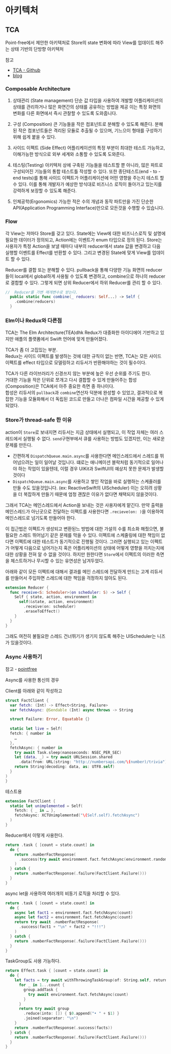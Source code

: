 # 아키텍처

## TCA
Point-free에서 제안한 아키텍처로 Store의 state 변화에 따라 View를 업데이트 해주는 상태 기반의 단방향 아키텍처

참고  
- [TCA - Github](https://github.com/pointfreeco/swift-composable-architecture)  
- [blog](https://0urtrees.tistory.com/326)

### Composable Architecture
1) 상태관리  (State management)
단순 값 타입을 사용하여 개발할 어플리케이션의 상태를 관리하거나 많은 화면간의 상태를 공유하는 방법을 제공
이는 특정 화면의 변화를 다른 화면에서 즉시 관찰할 수 있도록 도와줍니다.

2) 구성 (Composition)
큰 기능들을 작은 컴포넌트로 분해할 수 있도록 해준다.
분해된 작은 컴포넌트들은 격리된 모듈로 추출될 수 있으며, 기느으이 형태를 구성하기 위해 쉽게 붙을 수 있다.

3) 사이드 이펙트 (Side Effect)
어플리케이션의 특정 부분이 최대한 테스트 가능하고, 이해가능한 방식으로 외부 세계와 소통할 수 있도록 도와준다.

4) 테스팅(Testing)
아키텍처 상에 구축된 기능들을 테스트할 뿐 아니라, 많은 파트로 구성되어진 기능들의 통합 테스트틀 작성할 수 있다. 또한 종단테스트(end - to - end tests)를 통해 사이드 이펙트가 어플리케이션에 어떤 영향을 주는지 테스트 할 수 있다. 이를 통해 개발자가 예상한 방식대로 비즈니스 로직이 돌아가고 있는지를 강력하게 보장할 수 있도록 해준다.

5) 인체공학(Ergonomics)
가능한 적은 수의 개념과 동작 파트만을 가진 단순한 API(Application Programming Interface)만으로 모든것을 수행할 수 있습니다.

### Flow

각 View는 저마다 Store를 갖고 있다. State에는 View에 대한 비즈니스로직 및 설명에 필요한 데이터가 정의되고, Action에는 이벤트가 enum 타입으로 정의 된다. Store는 사용자가 특정 Action을 보낼 때마다 내부의 reducer에서 state 값을 변경하고 다음 실행할 이벤트를 Effect를 반환할 수 있다. 그리고 변경된 State에 맞게 View를 업데이트 할 수 있다.

Reducer를 결합 또는 분해할 수 있다.
pullback을 통해 다양한 기능 화면의 reducer들이 local에서 global하게 사용될 수 있도록 변경하고, combine으로 하나의 reducer로 결합할 수 있다.
그렇게 되면 상위 Reducer에서 하위 Reducer를 관리 할 수 있다.


```swift 
//  Reducer를 가변 매개변수로 받는다.
  public static func combine(_ reducers: Self...) -> Self {
    .combine(reducers)
  }

```

### Elm이나 Redux와 다른점
TCA는 The Elm Architecture(TEA)dhk Redux가 대중화한 아이디에어 기반하고 있지만 애플의 플랫폼에서 Swiift 언어에 맞게 만들어졌다.   

TCA가 좀 더 고집있는 부분.  
Redux는 사이드 이펙트를 발생하는 것에 대한 규칙이 없는 반면, TCA는 모든 사이드 이펙트를 effect 타입으로 모델링하고 리듀서가 반환해야하는 것이 필수이다.

TCA가 다른 라이브러리가 신경쓰지 않는 부분에 높은 우선 순위를 주기도 한다.   
거대한 기능을 작은 단위로 쪼개고 다시 결합할 수 있게 만들어주는 합성(Composition)은 TCA에서 아주 중요한 측면 중 하나이다.   
합성은 리듀서의 `pullback`과 `combine`연산자 덕분에 완성할 수 있었고, 결과적으로 복잡한 기능을 모듈화해서 더 독립된 코드로 만들고 더나은 컴파일 시간을 제공할 수 있게 되었다.


### Store가 thread-safe 한 이유
action이 `Store`로 보내지면 리듀서는 지금 상태에서 실행되고, 이 작업 자체는 여러 스레드에서 실행될 수 없다. `send`구현부에서 큐를 사용하는 방법도 있겠지만, 이는 새로운 문제를 만든다.   
- 간편하게 `DispatchQueue.main.async`를 사용한다면 메인스레드에서 스레드를 뛰어넘으려는 일이 일어날 것입니다. 떄로는 애니메이션 블락처럼 동기적으로 일어나야 하는 작업이 있을텐데, 이럴 경우 UIKit과 SwiftUI의 예상치 못한 문제가 발생할 것이다
-  `DispatchQueue.main.async`를 사용하고 쌓인 작업을 바로 실행하는 스케줄러를 만들 수도 있을것입니다. (ex: ReactiveSwift의 UIScheduler) 이는 오히려 상황을 더 복잡하게 만들기 때문에 엄청 괜찮은 이유가 없다면 채택되지 않을것이다.

그래서 TCA는 메인스레드에서 Action을 보내는 것은 사용자에게 맡긴다. 만약 출력을 메인스레드가 아닌곳으로 전달하는 이펙트를 사용한다면 `.recieve(on: )`을 이용하여 메인스레드로 넘기도록 만들어야 한다.

이 접근법은 이펙트가 생성되고 변환된느 방법에 대한 가설의 수를 최소화 해줬으면, 불필요한 스레드 뛰어넘기 같은 문제를 막을 수 있다. 이펙트에 스케줄링에 대한 책임이 없다면 이펙트에 대한 테스트가 동기적으로 진행될 것이다. 그러면 실행되고 있는 이펙트가 어떻게 다음으로 넘어가는지 혹은 어플리케이션의 상태에 어떻게 영향을 끼치는지에 대한 상황을 전혀 알 수 없을 것이다. 하지만 원한다면 `Store`에서 이펙트의 이러한 측면을 체스트하거나 무시할 수 있는 유연성은 남겨두었다.

아래와 같이 모든 이펙트에 대해서 결과를 메인 스레드에 전달하게 만드는 고계 리듀서를 만들어서 주입하면 스레드에 대한 책임을 걱정하지 않아도 된다.

```swift
extension Reducer {
  func receive<S: Scheduler>(on scheduler: S) -> Self {
    Self { state, action, environment in
      self(&state, action, environment)
        .receive(on: scheduler)
        .eraseToEffect()
    }
  }
}
```

그래도 여전히 불필요한 스레드 건너뛰기가 생기지 않도록 해주는 UIScheduler는 니즈가 있을것이다.


### Async 사용하기
참고 - [pointfree](https://www.pointfree.co/episodes/ep195-async-composable-architecture-the-problem)

Async를 사용한 통신의 경우

Client를 아래와 같이 작성하고

```swift
struct FactClient {
  var fetch: (Int) -> Effect<String, Failure>
  var fetchAsync: @Sendable (Int) async throws -> String

  struct Failure: Error, Equatable {}
  
  static let live = Self(
  fetch: { number in
    …
  },
  fetchAsync: { number in
    try await Task.sleep(nanoseconds: NSEC_PER_SEC)
    let (data, _) = try await URLSession.shared
      .data(from: URL(string: "http://numbersapi.com/\(number)/trivia")!)
    return String(decoding: data, as: UTF8.self)
  }
)
}
```

테스트용

```swift
extension FactClient {
  static let unimplemented = Self(
    fetch: { _ in … },
    fetchAsync: XCTUnimplemented("\(Self.self).fetchAsync")
  )
}
```



Reducer에서 이렇게 사용한다.

```swift
return .task { [count = state.count] in
  do {
    return .numberFactResponse(
      .success(try await environment.fact.fetchAsync(environment.random(0...count)))
    )
  } catch {
    return .numberFactResponse(.failure(FactClient.Failure()))
  }
}
```

async let을 사용하여 여러개의 비동기 로직을 처리할 수 있다.

```swift
return .task { [count = state.count] in
  do {
    async let fact1 = environment.fact.fetchAsync(count)
    async let fact2 = environment.fact.fetchAsync(count)
    return try await .numberFactResponse(
      .success(fact1 + "\n" + fact2 + "!!!")
    )
  } catch {
    return .numberFactResponse(.failure(FactClient.Failure()))
  }
}
```

TaskGroup도 사용 가능하다.

```swift
return Effect.task { [count = state.count] in
  do {
    let facts = try await withThrowingTaskGroup(of: String.self, returning: String.self) { group in
      for _ in 1...count {
        group.addTask {
          try await environment.fact.fetchAsync(count)
        }
      }
      return try await group
        .reduce(into: []) { $0.append("• " + $1) }
        .joined(separator: "\n")
    }
    return .numberFactResponse(.success(facts))
  } catch {
    return .numberFactResponse(.failure(FactClient.Failure()))
  }
}
```
